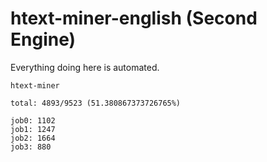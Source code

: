 # htext-miner-english (Second Engine)

Everything doing here is automated.

```
htext-miner

total: 4893/9523 (51.380867373726765%)

job0: 1102
job1: 1247
job2: 1664
job3: 880
```